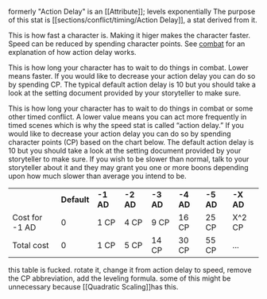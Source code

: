 formerly "Action Delay"
is an [[Attribute]]; levels exponentially
The purpose of this stat is [[sections/conflict/timing/Action Delay]], a stat derived from it.

This is how fast a character is. Making it higer makes the character faster. Speed can be reduced by spending character points. See [combat](https://github.com/harleydutton/Tabula-Rasa/blob/develop/tabula-rasa.md#combat) for an explanation of how action delay works.


This is how long your character has to wait to do things in combat. Lower means faster. If you would like to decrease your action delay you can do so by spending CP. The typical default action delay is 10 but you should take a look at the setting document provided by your storyteller to make sure.

This is how long your character has to wait to do things in combat or some other timed conflict. A lower value means you can act more frequently in timed scenes which is why the speed stat is called “action delay.” If you would like to decrease your action delay you can do so by spending character points (CP) based on the chart below. The default action delay is 10 but you should take a look at the setting document provided by your storyteller to make sure. If you wish to be slower than normal, talk to your storyteller about it and they may grant you one or more boons depending upon how much slower than average you intend to be.

|   |   |   |   |   |   |   |   |
|---|---|---|---|---|---|---|---|
||**Default**|**-1 AD**|**-2 AD**|**-3 AD**|**-4 AD**|**-5 AD**|**-X AD**|
|Cost for -1 AD|0|1 CP|4 CP|9 CP|16 CP|25 CP|X^2 CP|
|Total cost|0|1 CP|5 CP|14 CP|30 CP|55 CP|...|
this table is fucked. rotate it, change it from action delay to speed, remove the CP abbreviation, add the leveling formula. some of this might be unnecessary because [[Quadratic Scaling]]has this.
